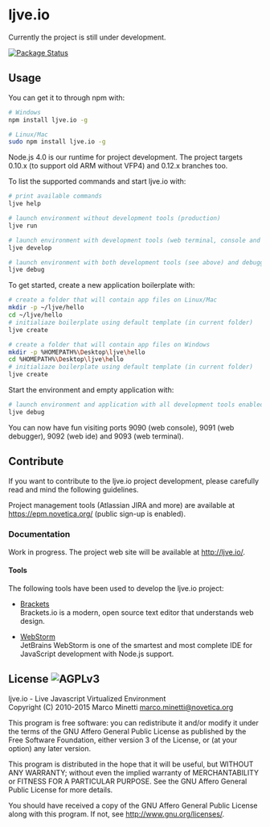 # ljve.io

Currently the project is still under development.

[![Package Status](http://img.shields.io/npm/v/ljve.io.svg?style=flat)](https://www.npmjs.org/package/ljve.io) 



## Usage

You can get it to through npm with:

```bash
# Windows
npm install ljve.io -g

# Linux/Mac
sudo npm install ljve.io -g
```

Node.js 4.0 is our runtime for project development. The project targets 0.10.x (to support old ARM without VFP4) and 0.12.x branches too.

To list the supported commands and start ljve.io with:

```bash
# print available commands
ljve help

# launch environment without development tools (production) 
ljve run

# launch environment with development tools (web terminal, console and ide)
ljve develop

# launch environment with both development tools (see above) and debugger enabled
ljve debug
```

To get started, create a new application boilerplate with:

```bash
# create a folder that will contain app files on Linux/Mac
mkdir -p ~/ljve/hello
cd ~/ljve/hello
# initialiaze boilerplate using default template (in current folder)
ljve create
```

```bash
# create a folder that will contain app files on Windows
mkdir -p %HOMEPATH%\Desktop\ljve\hello
cd %HOMEPATH%\Desktop\ljve\hello
# initialiaze boilerplate using default template (in current folder)
ljve create
```

Start the environment and empty application with:

```bash
# launch environment and application with all development tools enabled
ljve debug
```

You can now have fun visiting ports 9090 (web console), 9091 (web debugger), 9092 (web ide) and 9093 (web terminal).



## Contribute

If you want to contribute to the ljve.io project development, please carefully read and mind the following guidelines.

Project management tools (Atlassian JIRA and more) are available at https://epm.novetica.org/ (public sign-up is enabled).



### Documentation

Work in progress. The project web site will be available at http://ljve.io/.



#### Tools

The following tools have been used to develop the ljve.io project:

  * [Brackets](http://www.brackets.io/)  
  Brackets.io is a modern, open source text editor that understands web design.
  
  * [WebStorm](http://www.jetbrains.com/webstorm/)  
  JetBrains WebStorm is one of the smartest and most complete IDE for JavaScript development with Node.js support.



## License ![AGPLv3](https://raw.githubusercontent.com/ljveio/core/master/LICENSE.AGPL.PNG)

ljve.io - Live Javascript Virtualized Environment  
Copyright (C) 2010-2015 Marco Minetti <marco.minetti@novetica.org>

This program is free software: you can redistribute it and/or modify
it under the terms of the GNU Affero General Public License as published by
the Free Software Foundation, either version 3 of the License, or
(at your option) any later version.  

This program is distributed in the hope that it will be useful,
but WITHOUT ANY WARRANTY; without even the implied warranty of
MERCHANTABILITY or FITNESS FOR A PARTICULAR PURPOSE.  See the
GNU Affero General Public License for more details.  

You should have received a copy of the GNU Affero General Public License
along with this program.  If not, see <http://www.gnu.org/licenses/>.  

